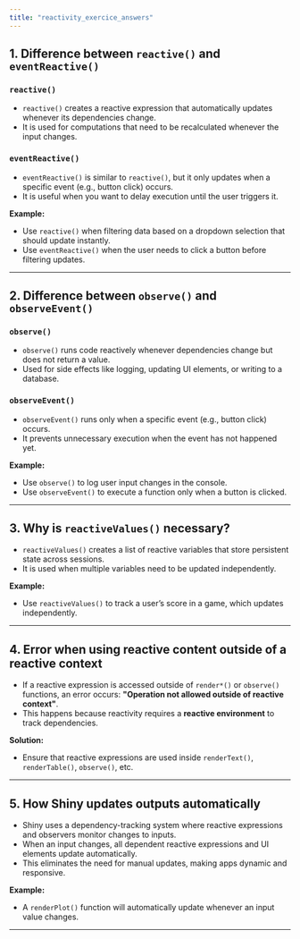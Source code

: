 ```yaml
---
title: "reactivity_exercice_answers"
---
```


## **1. Difference between `reactive()` and `eventReactive()`**

### **`reactive()`**
- `reactive()` creates a reactive expression that automatically updates whenever its dependencies change.
- It is used for computations that need to be recalculated whenever the input changes.

### **`eventReactive()`**
- `eventReactive()` is similar to `reactive()`, but it only updates when a specific event (e.g., button click) occurs.
- It is useful when you want to delay execution until the user triggers it.

**Example:**
- Use `reactive()` when filtering data based on a dropdown selection that should update instantly.
- Use `eventReactive()` when the user needs to click a button before filtering updates.

---

## **2. Difference between `observe()` and `observeEvent()`**

### **`observe()`**
- `observe()` runs code reactively whenever dependencies change but does not return a value.
- Used for side effects like logging, updating UI elements, or writing to a database.

### **`observeEvent()`**
- `observeEvent()` runs only when a specific event (e.g., button click) occurs.
- It prevents unnecessary execution when the event has not happened yet.

**Example:**
- Use `observe()` to log user input changes in the console.
- Use `observeEvent()` to execute a function only when a button is clicked.

---

## **3. Why is `reactiveValues()` necessary?**
- `reactiveValues()` creates a list of reactive variables that store persistent state across sessions.
- It is used when multiple variables need to be updated independently.

**Example:**
- Use `reactiveValues()` to track a user’s score in a game, which updates independently.

---

## **4. Error when using reactive content outside of a reactive context**
- If a reactive expression is accessed outside of `render*()` or `observe()` functions, an error occurs: **"Operation not allowed outside of reactive context"**.
- This happens because reactivity requires a **reactive environment** to track dependencies.

**Solution:**
- Ensure that reactive expressions are used inside `renderText()`, `renderTable()`, `observe()`, etc.

---

## **5. How Shiny updates outputs automatically**
- Shiny uses a dependency-tracking system where reactive expressions and observers monitor changes to inputs.
- When an input changes, all dependent reactive expressions and UI elements update automatically.
- This eliminates the need for manual updates, making apps dynamic and responsive.

**Example:**
- A `renderPlot()` function will automatically update whenever an input value changes.

---
